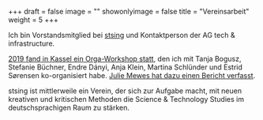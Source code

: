 +++
draft = false
image = ""
showonlyimage = false
title = "Vereinsarbeit"
weight = 5
+++

Ich bin Vorstandsmitglied bei [stsing](https://www.stsing.org) und Kontaktperson der AG tech & infrastructure.
<!--more-->
[2019 fand in Kassel ein Orga-Workshop statt](https://wordpress.com/page/stsingermany2019.wordpress.com/242), den ich mit Tanja Bogusz, Stefanie Büchner, Endre Dányi, Anja Klein, Martina Schlünder und Estrid Sørensen ko-organisiert habe. [Julie Mewes hat dazu einen Bericht verfasst](https://www.easst.net/article/report-stsing-towards-inclusive-forms-of-sts-in-germany/).

stsing ist mittlerweile ein Verein, der sich zur Aufgabe macht, mit neuen kreativen und kritischen Methoden die Science & Technology Studies im deutschsprachigen Raum zu stärken.
